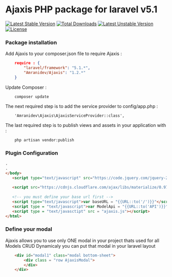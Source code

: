 # Ajaxis PHP package for laravel v5.1 
[![Latest Stable Version](https://poser.pugx.org/amranidev/ajaxis/v/stable)](https://packagist.org/packages/amranidev/ajaxis) [![Total Downloads](https://poser.pugx.org/amranidev/ajaxis/downloads)](https://packagist.org/packages/amranidev/ajaxis)
[![Latest Unstable Version](https://poser.pugx.org/amranidev/ajaxis/v/unstable)](https://packagist.org/packages/amranidev/ajaxis) 
[![License](https://poser.pugx.org/amranidev/ajaxis/license)](https://packagist.org/packages/amranidev/ajaxis)
### Package installation ###
 
Add Ajaxis to your composer.json file to require Ajaxis :
```json
    require : {
        "laravel/framework": "5.1.*",
        "Amranidev/Ajaxis": "1.2.*"
    }
```
 
Update Composer :
```
    composer update
```
 
The next required step is to add the service provider to config/app.php :
```
    'Amranidev\Ajaxis\AjaxisServiceProvider::class',
```
 
 The last required step is to publish views and assets in your application with :
```
    php artisan vendor:publish
```
### Plugin Configuration ###
 
```html
.
.
</body>
   <script type="text/javascript" src="https://code.jquery.com/jquery-2.1.1.min.js"></script>
   
   <script src="https://cdnjs.cloudflare.com/ajax/libs/materialize/0.97.0/js/materialize.min.js"></script>
   
   <!-- you must define your base url first -->
   <script type="text/javascript">var baseURL = "{{URL::to('/')}}"</script>
   <script type = "text/javascript">var ModelApi = "{{URL::to('API')}}"</script>
   <script type = "text/javasctipt" src = "ajaxis.js"></script>
</html>

```
### Define your modal ###
Ajaxis allows you to use only ONE modal in your project thats used for all Models CRUD Dynamicaly 
you can put that modal in your laravel layout 
```html
    <div id="modal1" class="modal bottom-sheet">
        <div class = "row AjaxisModal">
        </div>
    </div>
```
